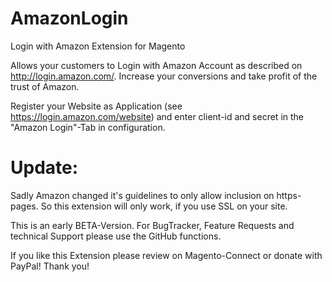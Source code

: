 AmazonLogin
===========

Login with Amazon Extension for Magento

Allows your customers to Login with Amazon Account as described on http://login.amazon.com/.
Increase your conversions and take profit of the trust of Amazon.

Register your Website as Application (see https://login.amazon.com/website) and enter client-id and secret in the "Amazon Login"-Tab in configuration.

Update:
=======
Sadly Amazon changed it's guidelines to only allow inclusion on https-pages. So this extension will only work, if you use SSL on your site.

This is an early BETA-Version. For BugTracker, Feature Requests and technical Support please use the GitHub functions.

If you like this Extension please review on Magento-Connect or donate with PayPal! Thank you!
